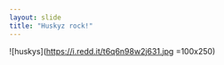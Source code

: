 ```yaml
---
layout: slide
title: "Huskyz rock!"
---
```


![huskys](https://i.redd.it/t6q6n98w2j631.jpg =100x250)
